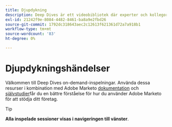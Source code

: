 ```yaml
---
title: Djupdykning
description: Deep Dives är ett videobibliotek där experter och kollegor har delat med sig av sina tankar och idéer om hur man bäst använder Adobe Marketo.
exl-id: 21242f9e-8084-4482-8461-ba8a9e2fbd26
source-git-commit: 1792dc318643aec2c12613f621361d72a7a918b1
workflow-type: tm+mt
source-wordcount: '83'
ht-degree: 0%

---
```


# Djupdykningshändelser

Välkommen till Deep Dives on-demand-inspelningar. Använda dessa resurser i kombination med Adobe Marketo [dokumentation](https://experienceleague.adobe.com/docs/marketo-engage.html) och [självstudier](https://experienceleague.adobe.com/docs/marketo-learn/tutorials/overview.html)får du en bättre förståelse för hur du använder Adobe Marketo för att stödja ditt företag.

>[!TIP]
>
>**Alla inspelade sessioner visas i navigeringen till vänster**.
